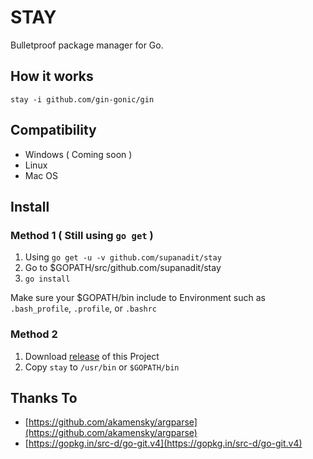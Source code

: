 # STAY
Bulletproof package manager for Go.

## How it works

```shell script
stay -i github.com/gin-gonic/gin
```

## Compatibility

- Windows ( Coming soon )
- Linux
- Mac OS

## Install

### Method 1 ( Still using `go get` )
1. Using `go get -u -v github.com/supanadit/stay`
2. Go to $GOPATH/src/github.com/supanadit/stay
3. `go install`

Make sure your $GOPATH/bin include to Environment such as `.bash_profile`, `.profile`, or `.bashrc`

### Method 2
1. Download [release](https://github.com/supanadit/stay/releases) of this Project
2. Copy `stay` to `/usr/bin` or `$GOPATH/bin`

## Thanks To
- [https://github.com/akamensky/argparse](https://github.com/akamensky/argparse)
- [https://gopkg.in/src-d/go-git.v4](https://gopkg.in/src-d/go-git.v4)

